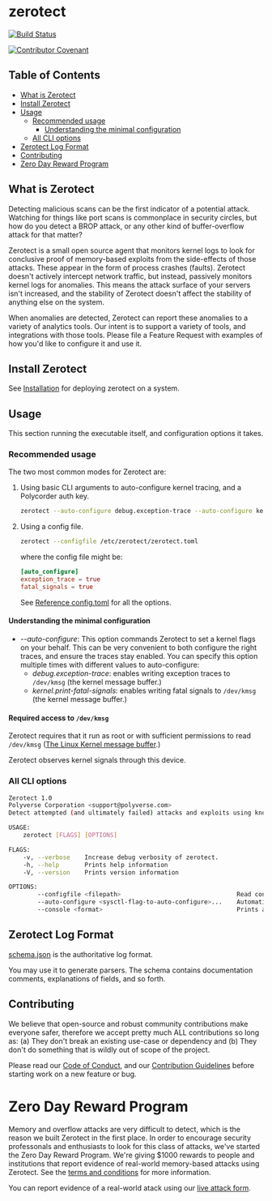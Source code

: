 # zerotect

[![Build Status](https://travis-ci.org/polyverse/zerotect.svg?branch=master)](https://travis-ci.org/polyverse/zerotect)

[![Contributor Covenant](https://img.shields.io/badge/Contributor%20Covenant-v2.0%20adopted-ff69b4.svg)](CODE_OF_CONDUCT.md) 

## Table of Contents

* [What is Zerotect](#what-is-zerotect)
* [Install Zerotect](#install-zerotect)
* [Usage](#usage)
  * [Recommended usage](#recommended-usage)
    * [Understanding the minimal configuration](#understanding-the-minimal-configuration)
  * [All CLI options](#all-cli-options)
* [Zerotect Log Format](#zerotect-log-format)
* [Contributing](#contributing)
* [Zero Day Reward Program](#zero-day-reward-program)

## What is Zerotect

Detecting malicious scans can be the first indicator of a potential attack.
Watching for things like port scans is commonplace in security circles, but how
do you detect a BROP attack, or any other kind of buffer-overflow attack for 
that matter?

Zerotect is a small open source agent that monitors kernel logs to 
look for conclusive proof of memory-based exploits from the side-effects of those 
attacks. These appear in the form of process crashes (faults). Zerotect doesn't
actively intercept network traffic, but instead, passively monitors kernel logs for
anomalies. This means the attack surface of your servers isn't increased, and the stability
of Zerotect doesn't affect the stability of anything else on the system.

When anomalies are detected, Zerotect can report these anomalies to a variety of analytics
tools. Our intent is to support a variety of tools, and integrations with those tools. Please 
file a Feature Request with examples of how you'd like to configure it and use it.

## Install Zerotect

See [Installation](./install/README.md) for deploying zerotect on a system.

## Usage

This section running the executable itself, and configuration options it takes.

### Recommended usage

The two most common modes for Zerotect are:

1. Using basic CLI arguments to auto-configure kernel tracing, and a Polycorder auth key.

    ```bash
    zerotect --auto-configure debug.exception-trace --auto-configure kernel.print-fatal-signals -p <authkey>
    ```

2. Using a config file.

    ```bash
    zerotect --configfile /etc/zerotect/zerotect.toml
    ```

    where the config file might be:

    ```toml
    [auto_configure]
    exception_trace = true
    fatal_signals = true

    ```

    See [Reference config.toml](./reference/config.toml) for all the options.

#### Understanding the minimal configuration

- *--auto-configure*: This option commands Zerotect to set a kernel flags on your behalf. This can be very convenient to both configure the right traces, and ensure the traces stay enabled. You can specify this option multiple times with different values to auto-configure:
    * *debug.exception-trace*: enables writing exception traces to `/dev/kmsg`  (the kernel message buffer.)
    * *kernel.print-fatal-signals*: enables writing fatal signals to `/dev/kmsg` (the kernel message buffer.)

#### Required access to `/dev/kmsg`

Zerotect requires that it run as root or with sufficient permissions to read `/dev/kmsg` ([The Linux Kernel message buffer](https://github.com/torvalds/linux/blob/master/Documentation/ABI/testing/dev-kmsg).)

Zerotect observes kernel signals through this device.

### All CLI options

```bash
Zerotect 1.0
Polyverse Corporation <support@polyverse.com>
Detect attempted (and ultimately failed) attacks and exploits using known and unknown vulnerabilities by observing side effects (segfaults, crashes, etc.)

USAGE:
    zerotect [FLAGS] [OPTIONS]

FLAGS:
    -v, --verbose    Increase debug verbosity of zerotect.
    -h, --help       Prints help information
    -V, --version    Prints version information

OPTIONS:
        --configfile <filepath>                                Read configuration from a TOML-formatted file. When specified, all other command-line arguments are ignored. (NOTE: Considerably more options can be configured in the file than through CLI arguments.)
        --auto-configure <sysctl-flag-to-auto-configure>...    Automatically configure the system on the user\'s behalf. [possible values: debug.exception-trace, kernel.print-fatal-signals]
        --console <format>                                     Prints all monitored data to the console in the specified format. [possible values: text, json]
```

## Zerotect Log Format

[schema.json](./reference/schema.json) is the authoritative log format.

You may use it to generate parsers. The schema contains documentation comments, explanations of fields, and so forth.

## Contributing

We believe that open-source and robust community contributions make everyone safer, 
therefore we accept pretty much ALL contributions so long as: (a) They don't break an 
existing use-case or dependency and (b) They don't do something that is wildly out of scope of the project.

Please read our [Code of Conduct](CODE_OF_CONDUCT.md), and our [Contribution Guidelines](CONTRIBUTING.md) before starting work on a new feature or bug.

# Zero Day Reward Program

Memory and overflow attacks are very difficult to detect, which is the reason we built Zerotect in the first place.
In order to encourage security professonals and enthusiasts to look for this class of attacks, we've started the
Zero Day Reward Program. We're giving $1000 rewards to people and institutions that report evidence of real-world
memory-based attacks using Zerotect. See the [terms and conditions](https://polyverse.com/zerotect-terms-and-conditions/)
for more information.

You can report evidence of a real-world atack using our [live attack form](https://info.polyverse.com/zerotect-contest).
